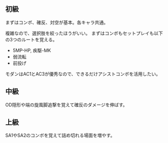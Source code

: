 ## 初級

まずはコンボ、確反、対空が基本。各キャラ共通。

複雑なので、選択肢を絞ったほうがいい。
まずはコンボもセットプレイも以下の3つのルートを覚える。

- 5MP-HP, 疾駆-MK
- 弱流転
- 前投げ

モダンはAC1とAC3が優秀なので、できるだけアシストコンボを活用したい。

## 中級

OD隠形や端の旋風脚追撃を覚えて確反のダメージを伸ばす。

## 上級

SA1やSA2のコンボを覚えて詰め切れる場面を増やす。
